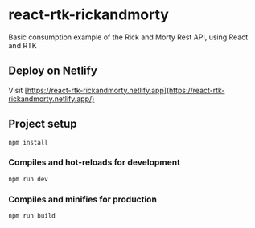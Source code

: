 # react-rtk-rickandmorty
Basic consumption example of the Rick and Morty Rest API, using React and RTK

## Deploy on Netlify
Visit [https://react-rtk-rickandmorty.netlify.app](https://react-rtk-rickandmorty.netlify.app/)

## Project setup
```
npm install
```

### Compiles and hot-reloads for development
```
npm run dev
```

### Compiles and minifies for production
```
npm run build
```
